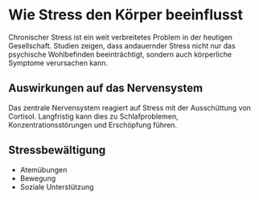 # Wie Stress den Körper beeinflusst

Chronischer Stress ist ein weit verbreitetes Problem in der heutigen Gesellschaft. Studien zeigen, dass andauernder Stress nicht nur das psychische Wohlbefinden beeinträchtigt, sondern auch körperliche Symptome verursachen kann.

## Auswirkungen auf das Nervensystem

Das zentrale Nervensystem reagiert auf Stress mit der Ausschüttung von Cortisol. Langfristig kann dies zu Schlafproblemen, Konzentrationsstörungen und Erschöpfung führen.

## Stressbewältigung

- Atemübungen
- Bewegung
- Soziale Unterstützung

